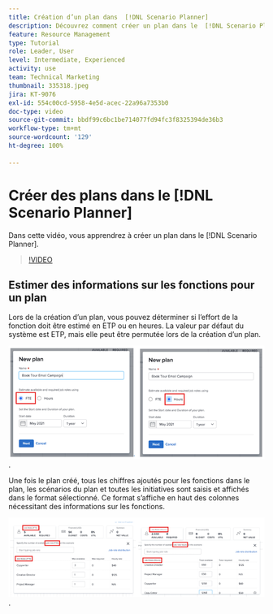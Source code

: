 ```yaml
---
title: Création d’un plan dans  [!DNL Scenario Planner]
description: Découvrez comment créer un plan dans le  [!DNL Scenario Planner].
feature: Resource Management
type: Tutorial
role: Leader, User
level: Intermediate, Experienced
activity: use
team: Technical Marketing
thumbnail: 335318.jpeg
jira: KT-9076
exl-id: 554c00cd-5958-4e5d-acec-22a96a7353b0
doc-type: video
source-git-commit: bbdf99c6bc1be714077fd94fc3f8325394de36b3
workflow-type: tm+mt
source-wordcount: '129'
ht-degree: 100%

---
```


# Créer des plans dans le [!DNL Scenario Planner]

Dans cette vidéo, vous apprendrez à créer un plan dans le [!DNL Scenario Planner].

>[!VIDEO](https://video.tv.adobe.com/v/3412630/?quality=12&learn=on&enablevpops=1&captions=fre_fr)

## Estimer des informations sur les fonctions pour un plan

Lors de la création d’un plan, vous pouvez déterminer si l’effort de la fonction doit être estimé en ETP ou en heures. La valeur par défaut du système est ETP, mais elle peut être permutée lors de la création d’un plan.

![Sélectionner [!UICONTROL ETP] ou [!UICONTROL Heures] dans la fenêtre [!UICONTROL Nouveau plan]](assets/scenario-planner-1.png).

Une fois le plan créé, tous les chiffres ajoutés pour les fonctions dans le plan, les scénarios du plan et toutes les initiatives sont saisis et affichés dans le format sélectionné. Ce format s’affiche en haut des colonnes nécessitant des informations sur les fonctions.

![Afficher les informations dans [!UICONTROL ETP] ou [!UICONTROL Heures] dans le [!DNL Scenario Planner]](assets/scenario-planner-2.png).
